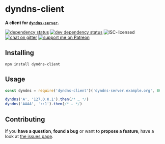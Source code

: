 # dyndns-client

**A client for [`dyndns-server`](https://github.com/derhuerst/dyndns-server).**

[![dependency status](https://img.shields.io/david/derhuerst/dyndns-client.svg)](https://david-dm.org/derhuerst/dyndns-client)
[![dev dependency status](https://img.shields.io/david/dev/derhuerst/dyndns-client.svg)](https://david-dm.org/derhuerst/dyndns-client#info=devDependencies)
![ISC-licensed](https://img.shields.io/github/license/derhuerst/dyndns-client.svg)
[![chat on gitter](https://badges.gitter.im/derhuerst.svg)](https://gitter.im/derhuerst)
[![support me on Patreon](https://img.shields.io/badge/support%20me-on%20patreon-fa7664.svg)](https://patreon.com/derhuerst)


## Installing

```shell
npm install dyndns-client
```


## Usage

```js
const dyndns = require('dyndns-client')('dyndns-server.example.org', 8053, '<key>')

dyndns('A', '127.0.0.1').then(/* … */)
dyndns('AAAA', '::1').then(/* … */)
```


## Contributing

If you **have a question**, **found a bug** or want to **propose a feature**, have a look at [the issues page](https://github.com/derhuerst/dyndns-client/issues).
